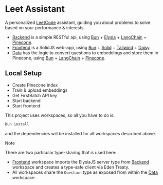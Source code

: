 # Leet Assistant

A personalized [LeetCode](https://leetcode.com/) assistant, guiding you about problems to solve based on your performance & interests.

- [Backend](./backend/) is a simple RESTful api, using [Bun](https://bun.sh/) + [Elysia](https://elysiajs.com/) + [LangChain](https://www.langchain.com/) + [Pinecone](https://www.pinecone.io/).
- [Frontend](./frontend/) is a SolidJS web-app, using [Bun](https://bun.sh/) + [Solid](https://www.solidjs.com/) + [Tailwind](https://tailwindcss.com) + [Daisy](https://daisyui.com/).
- [Data](./data/) has the logic to convert questions to embeddings and store them in Pinecone, using [Bun](https://bun.sh/) + [LangChain](https://www.langchain.com/) + [Pinecone](https://www.pinecone.io/).

## Local Setup

- Create Pinecone index
- Train & upload embeddings
- Get FirstBatch API key
- Start backend
- Start frontend

This project uses workspaces, so all you have to do is:

```sh
bun install
```

and the dependencies will be installed for all workspaces described above.

> [!NOTE]
>
> There are two particular type-sharing that is used here:
>
> - [Frontend](./frontend/) workspace imports the ElysiaJS server type from [Backend](./backend/) workspace and creates a type-safe client via Eden Treaty.
> - All workspaces share the `Question` type as exposed from within the [Data](./data/) workspace.
